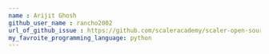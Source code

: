 ```yaml
---
name : Arijit Ghosh
github_user_name : rancho2002
url_of_github_issue : https://github.com/scaleracademy/scaler-open-source-september-challenge/issues/43
my_favroite_programming_language: python
---
```

